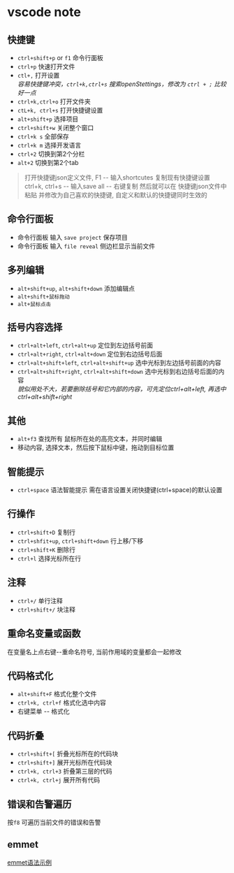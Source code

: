 vscode note 
=========

快捷键
---
+ `ctrl+shift+p` or `f1` 命令行面板
+ `ctrl+p` 快速打开文件
+ `ctl+,` 打开设置   
    *容易快捷键冲突，`ctrl+k,ctrl+s` 搜索openStettings，修改为 `ctrl + ;` 比较好一点*
+ `ctrl+k,ctrl+o` 打开文件夹
+ `ctL+k, ctrl+s` 打开快捷键设置
+ `alt+shift+p` 选择项目
+ `ctrl+shift+w` 关闭整个窗口
+ `ctrl+k s` 全部保存
+ `ctrl+k m` 选择开发语言
+ `ctrl+2` 切换到第2个分栏
+ `alt+2` 切换到第2个tab

> 打开快捷键json定义文件, F1 -- 输入shortcutes
> 复制现有快捷键设置  ctrl+k, ctrl+s -- 输入save all -- 右键复制
> 然后就可以在 快捷键json文件中粘贴 并修改为自己喜欢的快捷键, 自定义和默认的快捷键同时生效的


命令行面板
---
+ 命令行面板 输入 `save project` 保存项目
+ 命令行面板 输入 `file reveal` 侧边栏显示当前文件

多列编辑
---
- `alt+shift+up`, `alt+shift+down` 添加编辑点
- `alt+shift+鼠标拖动`
- `alt+鼠标点击`

括号内容选择
---
- `ctrl+alt+left`, `ctrl+alt+up` 定位到左边括号前面
- `ctrl+alt+right`, `ctrl+alt+down` 定位到右边括号后面
- `ctrl+alt+shift+left`, `ctrl+alt+shift+up` 选中光标到左边括号前面的内容
- `ctrl+alt+shift+right`, `ctrl+alt+shift+down` 选中光标到右边括号后面的内容  
    *貌似用处不大，若要删除括号和它内部的内容，可先定位ctrl+alt+left, 再选中ctrl+alt+shift+right*

其他
---
- `alt+f3` 查找所有 鼠标所在处的高亮文本，并同时编辑
- 移动内容, 选择文本，然后按下鼠标中键，拖动到目标位置

智能提示
---
+ `ctrl+space` 语法智能提示 需在语言设置关闭快捷键(ctrl+space)的默认设置

行操作
---
- `ctrl+shift+D` 复制行
- `ctrl+shfit+up`, `ctrl+shift+down` 行上移/下移
- `ctrl+shift+K` 删除行
- `ctrl+l` 选择光标所在行

注释
---
- `ctrl+/` 单行注释
- `ctrl+shift+/` 块注释

重命名变量或函数
---
在变量名上点右键--重命名符号, 当前作用域的变量都会一起修改

代码格式化
---
- `alt+shift+F` 格式化整个文件
- `ctrl+k, ctrl+f` 格式化选中内容
- 右键菜单 -- 格式化

代码折叠
---
- `ctrl+shift+[` 折叠光标所在的代码块
- `ctrl+shift+]` 展开光标所在代码块
- `ctrl+k, ctrl+3` 折叠第三层的代码
- `ctrl+k, ctrl+j` 展开所有代码

错误和告警遍历
---
按`f8` 可遍历当前文件的错误和告警

emmet
---
[emmet语法示例](https://docs.emmet.io/cheat-sheet/)
